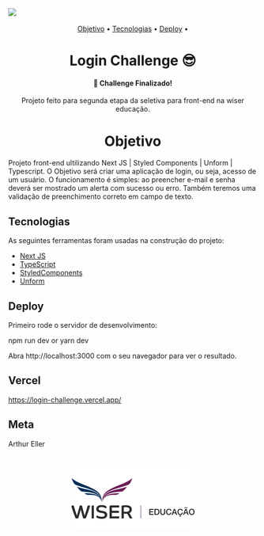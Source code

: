 <img src="https://img.shields.io/static/v1?label=Next&message=Login_challenge&color=61DAFB&style=for-the-badge&logo=next"/>
<p align="center">
 <a href="#objetivo">Objetivo</a> •
 <a href="#tecnologias">Tecnologias</a> •
 <a href="#deploy">Deploy</a> •
</p>
<h1 align="center">Login Challenge 😎</h1>
<h4 align="center">
	🚀 Challenge Finalizado!
</h4>
<p align="center">Projeto feito para segunda etapa da seletiva para front-end na wiser educação.</p>


<h1 align="center">Objetivo</h1>
Projeto front-end ultilizando Next JS | Styled Components | Unform | Typescript.
O Objetivo será criar uma aplicação de login, ou seja, acesso de um usuário. O
funcionamento é simples: ao preencher e-mail e senha deverá ser mostrado um alerta com
sucesso ou erro. Também teremos uma validação de preenchimento correto em campo de
texto.


## Tecnologias

As seguintes ferramentas foram usadas na construção do projeto:

- [Next JS](https://nextjs.org/)
- [TypeScript](https://www.typescriptlang.org/)
- [StyledComponents](https://styled-components.com/)
- [Unform](https://unform.dev/)



## Deploy
<p> Primeiro rode o servidor de desenvolvimento: </p>
<p> npm run dev or yarn dev </p>
<p> Abra http://localhost:3000 com o seu navegador para ver o resultado. </p>

## Vercel
https://login-challenge.vercel.app/


## Meta
Arthur Eller

<h1 align="center">
  <img alt="Wiser Educação" title="Wiser Educação" src="./src/assets/logo.png" />
</h1>

